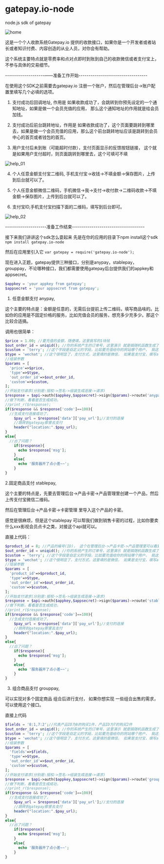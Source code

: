 # gatepay.io-node
node.js sdk of gatepay

![home](https://gatepay.gatecdn.com/static/thedocs/1.3.1/assets/img/banner_admin.png)

这是一个个人收款系统Gatepay.io 提供的收款接口，如果你是一个开发者或者站长或者知识付费、内容创造的从业人员，对你会有帮助。

这个系统主要特点就是零费率和点对点即时到账到自己的收款微信或者支付宝上，不参与具体的交易细节。

--------------------——准备工作开始-----------------------------------

在使用这个SDK之前需要去gatepay.io 注册一个账户，然后在管理后台->账户配置里填写几个必填的选项。

1. 支付成功后回调地址, 作用是 如果收款成功了，会跳转到你预先设定的一个通知地址，如果是做一个会员充值的应用， 那么这个通知地址的作用就是给会员加钱。

2. 支付成功后前台跳转地址，作用是 如果收款成功了，这个页面要跳转到哪里去，如果是做一个会员充值的应用，那么这个前台跳转地址应该是跳转到会员中心的首页或者钱包的首页。

3. 用户支付后未到账（可能超时付款），支付页面显示的反馈按钮链接， 这个就是如果用户支付超时，则页面跳转到哪里去，这个可填可不填

![help_01](https://gatepay.gatecdn.com/assets/img/help/help_01.png)

4. 个人任意金额支付宝二维码, 手机支付宝->收钱->不填金额->保存图片，上传到后台就可以了。

5. 个人任意金额微信二维码，手机微信->我->支付->收付款->二维码收款->不填金额->保存图片，上传到后台就可以了。

6. 支付宝ID,手机支付宝扫描下面的二维码，填写到后台即可。

![help_02](https://gatepay.gatecdn.com/assets/img/help/help_02.png)

---------------------准备工作结束-------------------------------------

接下来我们讲讲这个sdk怎么耍起来
先是在你的应用的目录下npm install这个sdk `npm install gatepay.io-node`

然后在应用里引入它 `var gatepay = require('gatepay.io-node');`

现在进入正题，gatepay提供三种接口，分别是anypay，stablepay，grouppay，不论哪种接口，我们都需要使用gatepay后台提供我们的appkey和appsecret。

```php
$appkey = 'your appkey from gatepay';
$appsecret = 'your appsecret from gatepay';
```

1. 任意金额支付 anypay,

这个主要的特点是：金额是任意的，无需后台提前上传二维码，填写商品啥的。比如你的应用是不固定价格的服务，比如充值会员的服务，想充多少充多少。那这个比较合适搞。

调用也很简单：
```php
$price = 1.00; //要充值的金额，随便填，这里我写的1块钱
$out_order_id = uniqid(); //你的系统产生的订单号，这里演示 就是搞随机函数生成了一个单号
$custom = 'terry'; //这个字段是自定义的字段，比如要充值给你的网站哪个用户， 我这里填写的是充值给我的客户名叫terry的那个家伙。
$type = 'wechat'; //这个很明显了，支付方式，这里填的是微信， 如果是支付宝，填写alipay。
//组装参数
$params = [
  'price'=>$price,
  'type'=>$type,
  'out_order_id'=>$out_order_id,
  'custom'=>$custom,
];
//开始支付请求(分别是:授权->签名->组装生成连接->请求)
$response = $api->auth($appkey,$appsecret)->sign($params)->route('anypay','create')->request();
//做下判断，看看是否生成成功，
//print_r($response);
if($response && $response['code']==100){
  //生成支付连接成功了，
    $pay_url = $response['data']['pay_url'];//支付的连接
    //跳转到gatepay那里去支付
    header("location:".$pay_url);
}
else{
  //出了问题？
    if($response){
      echo $response['msg'];
    }
    else{
      echo '服务器开了点小差~~';
    }
}
```

2.固定商品支付 stablepay,

这个主要的特点是，先要去管理后台->产品卡密->产品管理里创建一个产品，然后上传支付宝微信二维码。

然后在管理后台->产品卡密->卡密管理 里导入这个产品的卡密。

感觉是很麻烦，但是这个stablepay 可以帮我们做到销售卡密的过程，比如你要卖什么xxx影视会员点卡之类，对接这个api就可以。

直接上代码：

```php
$product_id = 8; //产品的编号(ID)， 这个在管理后台->产品卡密->产品管理里可以看到。
$out_order_id = uniqid(); //你的系统产生的订单号，这里演示 就是搞随机函数生成了一个单号
$custom = 'terry'; //这个字段是自定义的字段，比如要充值给你的网站哪个用户， 我这里填写的是充值给我的客户名叫terry的那个家伙。
$type = 'wechat'; //这个很明显了，支付方式，这里填的是微信， 如果是支付宝，填写alipay。
//组装参数
$params = [
  'product_id'=>$product_id,
  'type'=>$type,
  'out_order_id'=>$out_order_id,
  'custom'=>$custom,
];
//开始支付请求(分别是:授权->签名->组装生成连接->请求)
$response = $api->auth($appkey,$appsecret)->sign($params)->route('stablepay','create')->request();
//做下判断，看看是否生成成功，
//print_r($response);
if($response && $response['code']==100){
  //生成支付连接成功了，
    $pay_url = $response['data']['pay_url'];//支付的连接
    //跳转到gatepay那里去支付
    header("location:".$pay_url);
}
else{
  //出了问题？
    if($response){
      echo $response['msg'];
    }
    else{
      echo '服务器开了点小差~~';
    }
}
```
3. 组合商品支付  grouppay,

可以实现对多个固定商品 组合后进行支付， 如果你想实现 一些组合出售的需求，可以使用这个接口。

直接上代码

```php
$fields = '8:1,7:2';//代表产品ID为8的购买1件，产品ID为7的购买2件 
$out_order_id = uniqid(); //你的系统产生的订单号，这里演示 就是搞随机函数生成了一个单号
$custom = 'terry'; //这个字段是自定义的字段，比如要充值给你的网站哪个用户， 我这里填写的是充值给我的客户名叫terry的那个家伙。
$type = 'wechat'; //这个很明显了，支付方式，这里填的是微信， 如果是支付宝，填写alipay。
//组装参数
$params = [
  'fields'=>$fields,
  'type'=>$type,
  'out_order_id'=>$out_order_id,
  'custom'=>$custom,
];
//开始支付请求(分别是:授权->签名->组装生成连接->请求)
$response = $api->auth($appkey,$appsecret)->sign($params)->route('grouppay','create')->request();
//做下判断，看看是否生成成功，
//print_r($response);
if($response && $response['code']==100){
  //生成支付连接成功了，
    $pay_url = $response['data']['pay_url'];//支付的连接
    //跳转到gatepay那里去支付
    header("location:".$pay_url);
}
else{
  //出了问题？
    if($response){
      echo $response['msg'];
    }
    else{
      echo '服务器开了点小差~~';
    }
}
```
